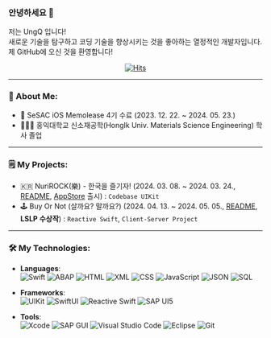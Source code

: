### 안녕하세요 👋

저는 UngQ 입니다! <br>
새로운 기술을 탐구하고 코딩 기술을 향상시키는 것을 좋아하는 열정적인 개발자입니다. <br>
제 GitHub에 오신 것을 환영합니다!

<div align="center">
  
[![Hits](https://hits.seeyoufarm.com/api/count/incr/badge.svg?url=https%3A%2F%2Fgithub.com%2FUngQ&count_bg=%2379C83D&title_bg=%23555555&icon=apple.svg&icon_color=%23E7E7E7&title=Today&edge_flat=false)](https://hits.seeyoufarm.com)
</div>

---

### 🚀 About Me:
- 🌱 SeSAC iOS Memolease 4기 수료 (2023. 12. 22. ~ 2024. 05. 23.)
- 👨🏻‍🎓 홍익대학교 신소재공학(HongIk Univ. Materials Science Engineering) 학사 졸업

---

### 🗒️ My Projects:
- 🇰🇷 NuriROCK(樂) - 한국을 즐기자! (2024. 03. 08. ~ 2024. 03. 24., [README](https://github.com/UngQ/NuriRock?tab=readme-ov-file#nurirock%E6%A8%82---%ED%95%9C%EA%B5%AD%EC%9D%84-%EC%A6%90%EA%B8%B0%EC%9E%90), [AppStore](https://apps.apple.com/kr/app/nurirock-%E6%A8%82-%ED%95%9C%EA%B5%AD%EC%9D%84-%EC%A6%90%EA%B8%B0%EC%9E%90/id6479728531) 출시) : `Codebase UIKit`
- 🕹️ Buy Or Not (살까요? 말까요?) (2024. 04. 13. ~ 2024. 05. 05., [README](https://github.com/UngQ/BuyOrNot?tab=readme-ov-file#%EF%B8%8Fbuy-or-not-%EC%82%B4%EA%B9%8C%EC%9A%94-%EB%A7%90%EA%B9%8C%EC%9A%94), **LSLP 수상작**) : `Reactive Swift`, `Client-Server Project` 
  
---

### 🛠️ My Technologies:

- **Languages**:  
  ![Swift](https://img.shields.io/badge/Swift-FA7343?style=flat&logo=swift&logoColor=white)
  ![ABAP](https://img.shields.io/badge/ABAP-5C6879?style=flat&logo=sap&logoColor=white)
  ![HTML](https://img.shields.io/badge/HTML-E34F26?style=flat&logo=html5&logoColor=white)
  ![XML](https://img.shields.io/badge/XML-FF6600?style=flat&logo=xml&logoColor=white)
  ![CSS](https://img.shields.io/badge/CSS-1572B6?style=flat&logo=css3&logoColor=white)
  ![JavaScript](https://img.shields.io/badge/JavaScript-F7DF1E?style=flat&logo=javascript&logoColor=black)
  ![JSON](https://img.shields.io/badge/JSON-000000?style=flat&logo=json&logoColor=white)
  ![SQL](https://img.shields.io/badge/SQL-4479A1?style=flat&logo=mysql&logoColor=white)

- **Frameworks**:  
  ![UIKit](https://img.shields.io/badge/UIKit-000000?style=flat&logo=apple&logoColor=white)
  ![SwiftUI](https://img.shields.io/badge/SwiftUI-0696D7?style=flat&logo=swift&logoColor=white)
  ![Reactive Swift](https://img.shields.io/badge/Reactive%20Swift-FD3A4A?style=flat&logo=react&logoColor=white)
  ![SAP UI5](https://img.shields.io/badge/SAP_UI5-0FAAFF?style=flat&logo=sap&logoColor=white)

- **Tools**:  
  ![Xcode](https://img.shields.io/badge/Xcode-147EFB?style=flat&logo=xcode&logoColor=white)
  ![SAP GUI](https://img.shields.io/badge/SAP%20GUI-0FAAFF?style=flat&logo=sap&logoColor=white)
  ![Visual Studio Code](https://img.shields.io/badge/Visual_Studio_Code-007ACC?style=flat&logo=visual-studio-code&logoColor=white)
  ![Eclipse](https://img.shields.io/badge/Eclipse-2C2255?style=flat&logo=eclipse-ide&logoColor=white)
  ![Git](https://img.shields.io/badge/Git-F05032?style=flat&logo=git&logoColor=white)

